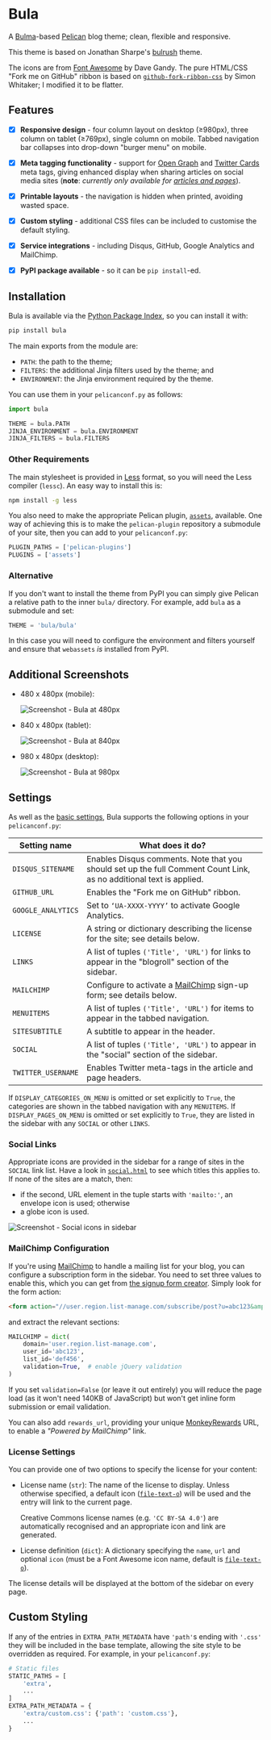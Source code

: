 Bula
=======

A [Bulma][1]-based [Pelican][2] blog theme; clean, flexible and responsive.

This theme is based on Jonathan Sharpe's [bulrush][25] theme.

The icons are from [Font Awesome][3] by Dave Gandy. The pure HTML/CSS "Fork me
on GitHub" ribbon is based on [`github-fork-ribbon-css`][4] by Simon Whitaker; I
modified it to be flatter.

Features
--------

 - [x] **Responsive design** - four column layout on desktop (≥980px), three column
on tablet (≥769px), single column on mobile. Tabbed navigation bar collapses
into drop-down "burger menu" on mobile.

 - [x] **Meta tagging functionality** - support for [Open Graph][5] and [Twitter
Cards][6] meta tags, giving enhanced display when sharing articles on social
media sites (**note**: *currently only available for [articles and pages][7]*).

 - [x] **Printable layouts** - the navigation is hidden when printed, avoiding
wasted space.

 - [x] **Custom styling** - additional CSS files can be included to customise
the default styling.

 - [x] **Service integrations** - including Disqus, GitHub, Google Analytics
and MailChimp.

 - [x] **PyPI package available** - so it can be `pip install`-ed.

Installation
------------

Bula is available via the [Python Package Index][22], so you can install it
with:

```bash
pip install bula
```

The main exports from the module are:

 - `PATH`: the path to the theme;
 - `FILTERS`: the additional Jinja filters used by the theme; and
 - `ENVIRONMENT`: the Jinja environment required by the theme.

You can use them in your `pelicanconf.py` as follows:

```python
import bula

THEME = bula.PATH
JINJA_ENVIRONMENT = bula.ENVIRONMENT
JINJA_FILTERS = bula.FILTERS
```

### Other Requirements

The main stylesheet is provided in [Less][16] format, so you will need the Less
compiler (`lessc`). An easy way to install this is:

```bash
npm install -g less
```

You also need to make the appropriate Pelican plugin, [`assets`][15], available.
One way of achieving this is to make the `pelican-plugin` repository a submodule
of your site, then you can add to your `pelicanconf.py`:

```python
PLUGIN_PATHS = ['pelican-plugins']
PLUGINS = ['assets']
```

### Alternative

If you don't want to install the theme from PyPI you can simply give Pelican a
relative path to the inner `bula/` directory. For example, add `bula` as
a submodule and set:

```python
THEME = 'bula/bula'
```

In this case you will need to configure the environment and filters yourself
and ensure that `webassets` *is* installed from PyPI.

Additional Screenshots
----------------------

 - 480 x 480px (mobile):

     ![Screenshot - Bula at 480px][11]

 - 840 x 480px (tablet):

     ![Screenshot - Bula at 840px][12]

 - 980 x 480px (desktop):

     ![Screenshot - Bula at 980px][10]

Settings
--------

As well as the [basic settings][14], Bula supports the following options in
your `pelicanconf.py`:

| Setting name | What does it do? |
| --- | --- |
| `DISQUS_SITENAME` | Enables Disqus comments. Note that you should set up the full Comment Count Link, as no additional text is applied. |
| `GITHUB_URL` | Enables the "Fork me on GitHub" ribbon. |
| `GOOGLE_ANALYTICS` | Set to `‘UA-XXXX-YYYY’` to activate Google Analytics. |
| `LICENSE` | A string or dictionary describing the license for the site; see details below. |
| `LINKS` | A list of tuples `('Title', 'URL')` for links to appear in the "blogroll" section of the sidebar. |
| `MAILCHIMP` | Configure to activate a [MailChimp][20] sign-up form; see details below. |
| `MENUITEMS` | A list of tuples `('Title', 'URL')` for items to appear in the tabbed navigation. |
| `SITESUBTITLE` | A subtitle to appear in the header. |
| `SOCIAL` | A list of tuples `('Title', 'URL')` to appear in the "social" section of the sidebar. |
| `TWITTER_USERNAME` | Enables Twitter meta-tags in the article and page headers. |

If `DISPLAY_CATEGORIES_ON_MENU` is omitted or set explicitly to `True`, the
categories are shown in the tabbed navigation with any `MENUITEMS`. If
`DISPLAY_PAGES_ON_MENU` is omitted or set explicitly to `True`, they are listed
in the sidebar with any `SOCIAL` or other `LINKS`.

### Social Links

Appropriate icons are provided in the sidebar for a range of sites in the
`SOCIAL` link list. Have a look in [`social.html`][17] to see which titles this
applies to. If none of the sites are a match, then:

 - if the second, URL element in the tuple starts with `'mailto:'`, an envelope
   icon is used; otherwise
 - a globe icon is used.

 ![Screenshot - Social icons in sidebar][24]

### MailChimp Configuration

If you're using [MailChimp][20] to handle a mailing list for your blog, you
can configure a subscription form in the sidebar. You need to set three values
to enable this, which you can get from [the signup form creator][21]. Simply
look for the form action:

```html
<form action="//user.region.list-manage.com/subscribe/post?u=abc123&amp;id=def456" ...
```

and extract the relevant sections:

```python
MAILCHIMP = dict(
    domain='user.region.list-manage.com',
    user_id='abc123',
    list_id='def456',
    validation=True,  # enable jQuery validation
)
```

If you set `validation=False` (or leave it out entirely) you will reduce the
page load (as it won't need 140KB of JavaScript) but won't get inline form
submission or email validation.

You can also add `rewards_url`, providing your unique [MonkeyRewards][19] URL,
to enable a *"Powered by MailChimp"* link.

### License Settings

You can provide one of two options to specify the license for your content:

 - License name (`str`): The name of the license to display. Unless otherwise
   specified, a default icon ([`file-text-o`][23]) will be used and the entry
   will link to the current page.

   Creative Commons license names (e.g. `'CC BY-SA 4.0'`) are automatically
   recognised and an appropriate icon and link are generated.

 - License definition (`dict`): A dictionary specifying the `name`, `url` and
   optional `icon` (must be a Font Awesome icon name, default is
   [`file-text-o`][23]).

The license details will be displayed at the bottom of the sidebar on every
page.

Custom Styling
--------------

If any of the entries in `EXTRA_PATH_METADATA` have `'path'`s ending with
`'.css'` they will be included in the base template, allowing the site style
to be overridden as required. For example, in your `pelicanconf.py`:

```python
# Static files
STATIC_PATHS = [
    'extra',
    ...
]
EXTRA_PATH_METADATA = {
    'extra/custom.css': {'path': 'custom.css'},
    ...
}
```


  [1]: http://bulma.io/
  [2]: http://docs.getpelican.com/en/stable/
  [3]: http://fontawesome.io/
  [4]: https://github.com/simonwhitaker/github-fork-ribbon-css
  [5]: http://ogp.me/
  [6]: https://dev.twitter.com/cards/overview
  [7]: http://docs.getpelican.com/en/3.6.3/content.html#articles-and-pages
  [8]: http://jinja.pocoo.org/docs/dev/extensions/#with-statement
  [9]: https://github.com/miracle2k/webassets/
  [10]: ./screenshot-980px.png
  [11]: ./screenshot-480px.png
  [12]: ./screenshot-840px.png
  [14]: http://docs.getpelican.com/en/3.6.3/settings.html#basic-settings
  [15]: https://github.com/getpelican/pelican-plugins/tree/master/assets
  [16]: http://lesscss.org/
  [17]: https://github.com/textbook/bula/blob/master/templates/social.html
  [18]: https://help.github.com/articles/about-pull-requests/
  [19]: http://kb.mailchimp.com/accounts/billing/add-or-remove-monkeyrewards
  [20]: http://eepurl.com/cNv6Rb
  [21]: http://kb.mailchimp.com/lists/signup-forms/add-a-signup-form-to-your-website
  [22]: https://pypi.python.org/pypi/bula
  [23]: http://fontawesome.io/icon/file-text-o/
  [24]: ./screenshot-social.png
  [25]: https://github.com/textbook/bulrush
